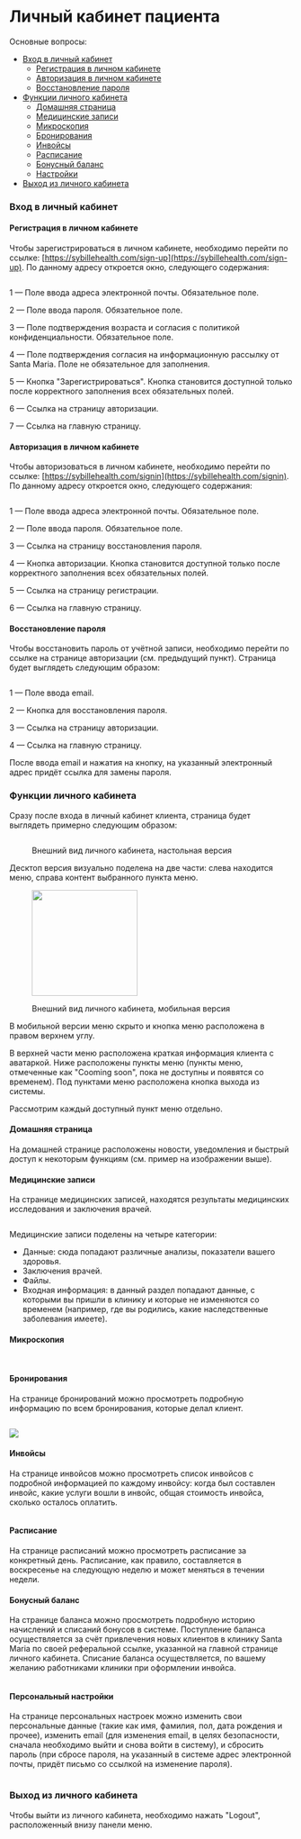 # Личный кабинет пациента

Основные вопросы:

* [Вход в личный кабинет](lichnyi-kabinet-pacienta.md#vkhod-v-lichnyi-kabinet)
  * [Регистрация в личном кабинете](lichnyi-kabinet-pacienta.md#registraciya-v-lichnom-kabinete)
  * [Авторизация в личном кабинете](lichnyi-kabinet-pacienta.md#avtorizaciya-v-lichnom-kabinete)
  * [Восстановление пароля](lichnyi-kabinet-pacienta.md#vosstanovlenie-parolya)
* [Функции личного кабинета](lichnyi-kabinet-pacienta.md#funkcii-lichnogo-kabineta)
  * [Домашняя страница](lichnyi-kabinet-pacienta.md#domashnyaya-stranica)
  * [Медицинские записи](lichnyi-kabinet-pacienta.md#medicinskie-zapisi)
  * [Микроскопия](lichnyi-kabinet-pacienta.md#mikroskopiya)
  * [Бронирования](lichnyi-kabinet-pacienta.md#bronirovaniya)
  * [Инвойсы](lichnyi-kabinet-pacienta.md#invoisy)
  * [Расписание](lichnyi-kabinet-pacienta.md#raspisanie)
  * [Бонусный баланс](lichnyi-kabinet-pacienta.md#bonusnyi-balans)
  * [Настройки](lichnyi-kabinet-pacienta.md#personalnyi-nastroiki)
* [Выход из личного кабинета](lichnyi-kabinet-pacienta.md#vykhod-iz-lichnogo-kabineta)

### Вход в личный кабинет

#### Регистрация в личном кабинете

Чтобы зарегистрироваться в личном кабинете, необходимо перейти по ссылке: [https://sybillehealth.com/sign-up](https://sybillehealth.com/sign-up). По данному адресу откроется окно, следующего содержания:

<figure><img src="../../.gitbook/assets/Screenshot 2023-05-29 at 16.15.25.png" alt=""><figcaption></figcaption></figure>

1 — Поле ввода адреса электронной почты. Обязательное поле.

2 — Поле ввода пароля. Обязательное поле.

3 — Поле подтверждения возраста и согласия с политикой конфиденциальности. Обязательное поле.

4 — Поле подтверждения согласия на информационную рассылку от Santa Maria. Поле не обязательное для заполнения.

5 — Кнопка "Зарегистрироваться". Кнопка становится доступной только после корректного заполнения всех обязательных полей.

6 — Ссылка на страницу авторизации.

7 — Ссылка на главную страницу.

#### Авторизация в личном кабинете

Чтобы авторизоваться в личном кабинете, необходимо перейти по ссылке: [https://sybillehealth.com/signin](https://sybillehealth.com/signin). По данному адресу откроется окно, следующего содержания:

<figure><img src="../../.gitbook/assets/Screenshot 2023-05-29 at 16.26.14.png" alt=""><figcaption></figcaption></figure>

1 — Поле ввода адреса электронной почты. Обязательное поле.

2 — Поле ввода пароля. Обязательное поле.

3 — Ссылка на страницу восстановления пароля.

4 — Кнопка авторизации. Кнопка становится доступной только после корректного заполнения всех обязательных полей.

5 — Ссылка на страницу регистрации.

6 — Ссылка на главную страницу.

#### Восстановление пароля

Чтобы восстановить пароль от учётной записи, необходимо перейти по ссылке на странице авторизации (см. предыдущий пункт). Страница будет выглядеть следующим образом:

<figure><img src="../../.gitbook/assets/Screenshot 2023-05-29 at 16.31.19 (1).png" alt=""><figcaption></figcaption></figure>

1 — Поле ввода email.

2 — Кнопка для восстановления пароля.

3 — Ссылка на страницу авторизации.

4 — Ссылка на главную страницу.

После ввода email и нажатия на кнопку, на указанный электронный адрес придёт ссылка для замены пароля.

### Функции личного кабинета

Сразу после входа в личный кабинет клиента, страница будет выглядеть примерно следующим образом:

<figure><img src="../../.gitbook/assets/Screenshot 2023-05-29 at 16.37.52.png" alt=""><figcaption><p>Внешний вид личного кабинета, настольная версия </p></figcaption></figure>

Десктоп версия визуально поделена на две части: слева находится меню, справа контент выбранного пункта меню.

<figure><img src="../../.gitbook/assets/Screenshot 2023-05-29 at 16.40.59.png" alt="" width="188"><figcaption><p>Внешний вид личного кабинета, мобильная версия </p></figcaption></figure>

В мобильной версии меню скрыто и кнопка меню расположена в правом верхнем углу.

В верхней части меню расположена краткая информация клиента с аватаркой. Ниже расположены пункты меню (пункты меню, отмеченные как "Cooming soon", пока не доступны и появятся со временем). Под пунктами меню расположена кнопка выхода из системы.

Рассмотрим каждый доступный пункт меню отдельно.

#### Домашняя страница

На домашней странице расположены новости, уведомления и быстрый доступ к некоторым функциям (см. пример на изображении выше).

#### Медицинские записи

На странице медицинских записей, находятся результаты медицинских исследования и заключения врачей.&#x20;

<figure><img src="../../.gitbook/assets/image (7) (3).png" alt=""><figcaption></figcaption></figure>

Медицинские записи поделены на четыре категории:

* Данные: сюда попадают различные анализы, показатели вашего здоровья.
* Заключения врачей.
* Файлы.
* Входная информация: в данный раздел попадают данные, с которыми вы пришли в клинику и которые не изменяются со временем (например, где вы родились, какие наследственные заболевания имеете).

#### Микроскопия

<figure><img src="../../.gitbook/assets/image (9).png" alt=""><figcaption></figcaption></figure>

<figure><img src="../../.gitbook/assets/image (12).png" alt=""><figcaption></figcaption></figure>

#### Бронирования

На странице бронирований можно просмотреть подробную информацию по всем бронирования, которые делал клиент.

<figure><img src="../../.gitbook/assets/image (13).png" alt=""><figcaption></figcaption></figure>

![](../../.gitbook/assets/sybillehealth.com\_profile\_orders\_view.png)

#### Инвойсы

На странице инвойсов можно просмотреть список инвойсов с подробной информацией по каждому инвойсу: когда был составлен инвойс, какие услуги вошли в инвойс, общая стоимость инвойса, сколько осталось оплатить.&#x20;

<figure><img src="../../.gitbook/assets/image (5) (2).png" alt=""><figcaption></figcaption></figure>

#### Расписание

На странице расписаний можно просмотреть расписание за конкретный день. Расписание, как правило, составляется в воскресенье на следующую неделю и может меняться в течении недели.

#### Бонусный баланс

На странице баланса можно просмотреть подробную историю начислений и списаний бонусов в системе. Поступление баланса осуществляется за счёт привлечения новых клиентов в клинику Santa Maria по своей реферальной ссылке, указанной на главной странице личного кабинета. Списание баланса осуществляется, по вашему желанию работниками клиники при оформлении инвойса.

<figure><img src="../../.gitbook/assets/image (6) (2).png" alt=""><figcaption></figcaption></figure>

#### Персональный настройки

На странице персональных настроек можно изменить свои персональные данные (такие как имя, фамилия, пол, дата рождения и прочее), изменить email (для изменения email, в целях безопасности, сначала необходимо выйти и снова войти в систему), и сбросить пароль (при сбросе пароля, на указанный в системе адрес электронной почты, придёт письмо со ссылкой на изменение пароля).

<figure><img src="../../.gitbook/assets/image (11) (1).png" alt=""><figcaption></figcaption></figure>

### Выход из личного кабинета

Чтобы выйти из личного кабинета, необходимо нажать "Logout", расположенный внизу панели меню.
